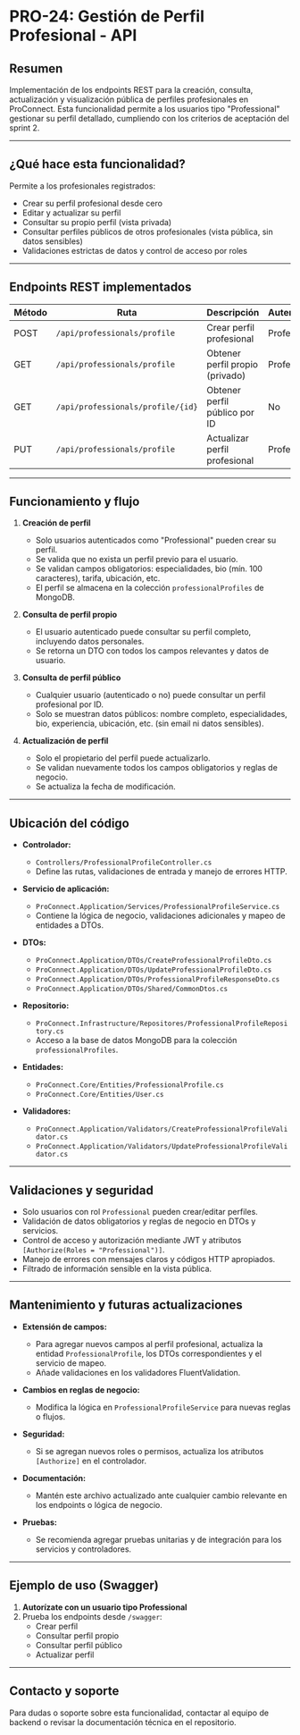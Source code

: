 # PRO-24: Gestión de Perfil Profesional - API

## Resumen
Implementación de los endpoints REST para la creación, consulta, actualización y visualización pública de perfiles profesionales en ProConnect. Esta funcionalidad permite a los usuarios tipo "Professional" gestionar su perfil detallado, cumpliendo con los criterios de aceptación del sprint 2.

---

## ¿Qué hace esta funcionalidad?
Permite a los profesionales registrados:
- Crear su perfil profesional desde cero
- Editar y actualizar su perfil
- Consultar su propio perfil (vista privada)
- Consultar perfiles públicos de otros profesionales (vista pública, sin datos sensibles)
- Validaciones estrictas de datos y control de acceso por roles

---

## Endpoints REST implementados

| Método | Ruta                                 | Descripción                                 | Autenticación |
|--------|--------------------------------------|------------------------------------------------|---------------|
| POST   | `/api/professionals/profile`         | Crear perfil profesional                     | Professional  |
| GET    | `/api/professionals/profile`         | Obtener perfil propio (privado)              | Professional  |
| GET    | `/api/professionals/profile/{id}`    | Obtener perfil público por ID                | No            |
| PUT    | `/api/professionals/profile`         | Actualizar perfil profesional                | Professional  |

---

## Funcionamiento y flujo

1. **Creación de perfil**
   - Solo usuarios autenticados como "Professional" pueden crear su perfil.
   - Se valida que no exista un perfil previo para el usuario.
   - Se validan campos obligatorios: especialidades, bio (mín. 100 caracteres), tarifa, ubicación, etc.
   - El perfil se almacena en la colección `professionalProfiles` de MongoDB.

2. **Consulta de perfil propio**
   - El usuario autenticado puede consultar su perfil completo, incluyendo datos personales.
   - Se retorna un DTO con todos los campos relevantes y datos de usuario.

3. **Consulta de perfil público**
   - Cualquier usuario (autenticado o no) puede consultar un perfil profesional por ID.
   - Solo se muestran datos públicos: nombre completo, especialidades, bio, experiencia, ubicación, etc. (sin email ni datos sensibles).

4. **Actualización de perfil**
   - Solo el propietario del perfil puede actualizarlo.
   - Se validan nuevamente todos los campos obligatorios y reglas de negocio.
   - Se actualiza la fecha de modificación.

---

## Ubicación del código

- **Controlador:**
  - `Controllers/ProfessionalProfileController.cs`
  - Define las rutas, validaciones de entrada y manejo de errores HTTP.

- **Servicio de aplicación:**
  - `ProConnect.Application/Services/ProfessionalProfileService.cs`
  - Contiene la lógica de negocio, validaciones adicionales y mapeo de entidades a DTOs.

- **DTOs:**
  - `ProConnect.Application/DTOs/CreateProfessionalProfileDto.cs`
  - `ProConnect.Application/DTOs/UpdateProfessionalProfileDto.cs`
  - `ProConnect.Application/DTOs/ProfessionalProfileResponseDto.cs`
  - `ProConnect.Application/DTOs/Shared/CommonDtos.cs`

- **Repositorio:**
  - `ProConnect.Infrastructure/Repositores/ProfessionalProfileRepository.cs`
  - Acceso a la base de datos MongoDB para la colección `professionalProfiles`.

- **Entidades:**
  - `ProConnect.Core/Entities/ProfessionalProfile.cs`
  - `ProConnect.Core/Entities/User.cs`

- **Validadores:**
  - `ProConnect.Application/Validators/CreateProfessionalProfileValidator.cs`
  - `ProConnect.Application/Validators/UpdateProfessionalProfileValidator.cs`

---

## Validaciones y seguridad
- Solo usuarios con rol `Professional` pueden crear/editar perfiles.
- Validación de datos obligatorios y reglas de negocio en DTOs y servicios.
- Control de acceso y autorización mediante JWT y atributos `[Authorize(Roles = "Professional")]`.
- Manejo de errores con mensajes claros y códigos HTTP apropiados.
- Filtrado de información sensible en la vista pública.

---

## Mantenimiento y futuras actualizaciones

- **Extensión de campos:**
  - Para agregar nuevos campos al perfil profesional, actualiza la entidad `ProfessionalProfile`, los DTOs correspondientes y el servicio de mapeo.
  - Añade validaciones en los validadores FluentValidation.

- **Cambios en reglas de negocio:**
  - Modifica la lógica en `ProfessionalProfileService` para nuevas reglas o flujos.

- **Seguridad:**
  - Si se agregan nuevos roles o permisos, actualiza los atributos `[Authorize]` en el controlador.

- **Documentación:**
  - Mantén este archivo actualizado ante cualquier cambio relevante en los endpoints o lógica de negocio.

- **Pruebas:**
  - Se recomienda agregar pruebas unitarias y de integración para los servicios y controladores.

---

## Ejemplo de uso (Swagger)

1. **Autorízate con un usuario tipo Professional**
2. Prueba los endpoints desde `/swagger`:
   - Crear perfil
   - Consultar perfil propio
   - Consultar perfil público
   - Actualizar perfil

---

## Contacto y soporte
Para dudas o soporte sobre esta funcionalidad, contactar al equipo de backend o revisar la documentación técnica en el repositorio. 